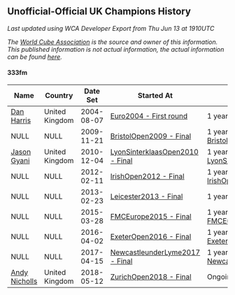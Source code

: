 ## Unofficial-Official UK Champions History

*Last updated using WCA Developer Export from Thu Jun 13 at 1910UTC*

*The [World Cube Association](https://www.worldcubeassociation.org) is the source and owner of this information. This published information is not actual information, the actual information can be found [here](https://www.worldcubeassociation.org/results).*

#### 333fm

|Name|Country|Date Set|Started At|Ended At|Days Held|  
|--|--|--|--|--|--|  
|[Dan Harris](https://www.worldcubeassociation.org/persons/2003HARR01)|United Kingdom|2004-08-07|[Euro2004 - First round](https://www.worldcubeassociation.org/competitions/Euro2004/results/all#e333fm_1)|1 year after [Euro2008](https://www.worldcubeassociation.org/competitions/Euro2008/results/all#e333fm_f)|1870|  
|NULL|NULL|2009-11-21|[BristolOpen2009 - Final](https://www.worldcubeassociation.org/competitions/BristolOpen2009/results/all#e333fm_f)|1 year after [BristolOpen2009](https://www.worldcubeassociation.org/competitions/BristolOpen2009/results/all#e333fm_f)|365|  
|[Jason Gyani](https://www.worldcubeassociation.org/persons/2008GYAN01)|United Kingdom|2010-12-04|[LyonSinterklaasOpen2010 - Final](https://www.worldcubeassociation.org/competitions/LyonSinterklaasOpen2010/results/all#e333fm_f)|1 year after [LyonSinterklaasOpen2010](https://www.worldcubeassociation.org/competitions/LyonSinterklaasOpen2010/results/all#e333fm_f)|365|  
|NULL|NULL|2012-02-11|[IrishOpen2012 - Final](https://www.worldcubeassociation.org/competitions/IrishOpen2012/results/all#e333fm_f)|1 year after [IrishOpen2012](https://www.worldcubeassociation.org/competitions/IrishOpen2012/results/all#e333fm_f)|366|  
|NULL|NULL|2013-02-23|[Leicester2013 - Final](https://www.worldcubeassociation.org/competitions/Leicester2013/results/all#e333fm_f)|1 year after [Leicester2013](https://www.worldcubeassociation.org/competitions/Leicester2013/results/all#e333fm_f)|365|  
|NULL|NULL|2015-03-28|[FMCEurope2015 - Final](https://www.worldcubeassociation.org/competitions/FMCEurope2015/results/all#e333fm_f)|1 year after [FMCEurope2015](https://www.worldcubeassociation.org/competitions/FMCEurope2015/results/all#e333fm_f)|366|  
|NULL|NULL|2016-04-02|[ExeterOpen2016 - Final](https://www.worldcubeassociation.org/competitions/ExeterOpen2016/results/all#e333fm_f)|1 year after [ExeterOpen2016](https://www.worldcubeassociation.org/competitions/ExeterOpen2016/results/all#e333fm_f)|365|  
|NULL|NULL|2017-04-15|[NewcastleunderLyme2017 - Final](https://www.worldcubeassociation.org/competitions/NewcastleunderLyme2017/results/all#e333fm_f)|1 year after [NewcastleunderLyme2017](https://www.worldcubeassociation.org/competitions/NewcastleunderLyme2017/results/all#e333fm_f)|365|  
|[Andy Nicholls](https://www.worldcubeassociation.org/persons/2015NICH04)|United Kingdom|2018-05-12|[ZurichOpen2018 - Final](https://www.worldcubeassociation.org/competitions/ZurichOpen2018/results/all#e333fm_f)|Ongoing|397|  
